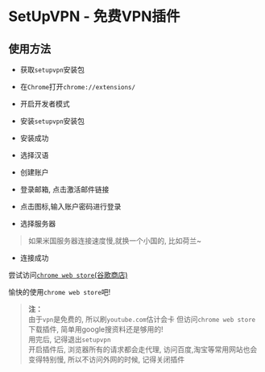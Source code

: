 # SetUpVPN - 免费VPN插件

## 使用方法

- 获取`setupvpn`安装包

- 在`Chrome`打开`chrome://extensions/`

- 开启开发者模式

- 安装`setupvpn`安装包

- 安装成功

- 选择汉语

- 创建账户

- 登录邮箱, 点击激活邮件链接

- 点击图标,输入账户密码进行登录

- 选择服务器

> 如果米国服务器连接速度慢,就换一个小国的, 比如荷兰~

- 连接成功

尝试访问[`chrome web store`(谷歌商店)](https://chrome.google.com/webstore/category/extensions)

愉快的使用`chrome web store`吧! 

> **注：**    
> 由于`vpn`是免费的, 
> 所以刷`youtube.com`估计会卡 
> 但访问`chrome web store`下载插件, 简单用google搜资料还是够用的!    
> 用完后, 记得退出`setupvpn`    
> 开启插件后, 浏览器所有的请求都会走代理, 
> 访问百度,淘宝等常用网站也会变得特别慢,
> 所以不访问外网的时候, 记得关闭插件    
